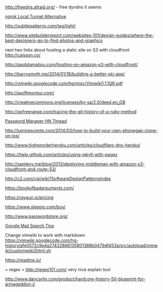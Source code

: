 http://freedns.afraid.org/ - free dyndns it seems

[ngrok Local Tunnel Alternative](http://ngrok.com)

http://subtlepatterns.com/tag/light/

http://www.sitebuilderreport.com/websites-101/design-guides/where-the-best-designers-go-to-find-photos-and-graphics


next two links about hosting a static site on S3 with cloudfront
http://caisson.co/

http://paulstamatiou.com/hosting-on-amazon-s3-with-cloudfront/

http://barrysmyth.me/2014/01/18/building-a-better-ski-app/

http://vimwiki.googlecode.com/hg/misc/Vimwiki1.1.1QR.pdf

http://asoftmurmur.com/

http://creativecommons.org/licenses/by-sa/2.0/deed.en_GB

http://gofreerange.com/tracing-the-git-history-of-a-ruby-method

[Password Manager HN Thread](https://news.ycombinator.com/item?id=7495337)

http://luminescente.com/2014/03/how-to-build-your-own-phonegap-clone-on-ios/

http://www.higherorderheroku.com/articles/cloudflare-dns-heroku/

https://help.github.com/articles/using-jekyll-with-pages

http://samlevy.me/blog/2013/deploying-middleman-with-amazon-s3-cloudfront-and-route-53/

http://c2.com/cgi/wiki?SoftwareDesignPatternsIndex

https://bookofbadarguments.com/

https://raygun.io/pricing

https://www.sleepio.com/buy/

http://www.passwordstore.org/

[Google Mail Search Tips](https://support.google.co/mail/answer/7190?hl=en)

Change vimwiki to work with markdown
https://vimwiki.googlecode.com/hg-history/afe0572c9e4a27432866135801388b0479df453a/src/autoload/vimwiki/customwiki2html.sh

https://readme.io/

= regex =
http://regex101.com/ very nice explain tool


http://www.dancarlin.com/product/hardcore-history-50-blueprint-for-armageddon-i/
